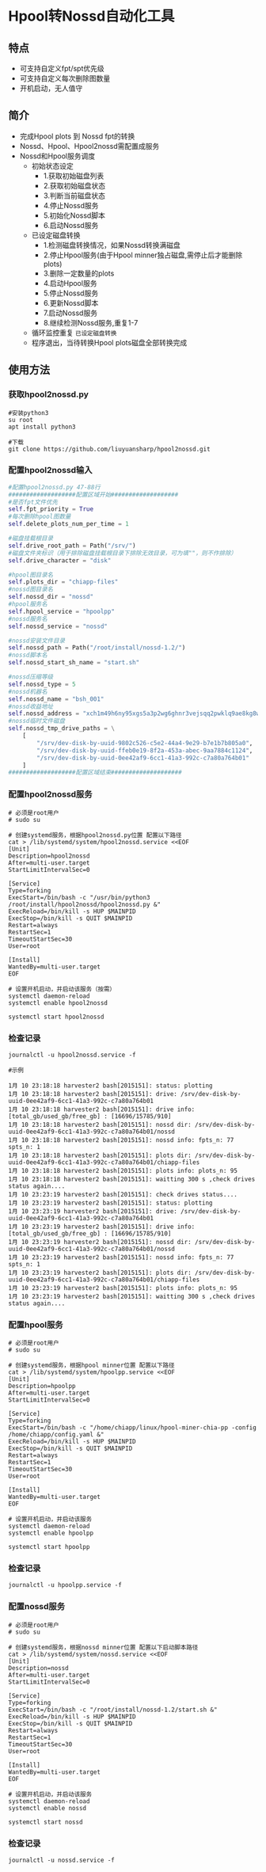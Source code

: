 # Hpool转Nossd自动化工具

## 特点
- 可支持自定义fpt/spt优先级
- 可支持自定义每次删除图数量
- 开机启动，无人值守
## 简介
- 完成Hpool plots 到 Nossd fpt的转换
- Nossd、Hpool、Hpool2nossd需配置成服务
- Nossd和Hpool服务调度
    - 初始状态设定
        - 1.获取初始磁盘列表
        - 2.获取初始磁盘状态
        - 3.判断当前磁盘状态
        - 4.停止Nossd服务
        - 5.初始化Nossd脚本
        - 6.启动Nossd服务
    - 已设定磁盘转换
        - 1.检测磁盘转换情况，如果Nossd转换满磁盘
        - 2.停止Hpool服务(由于Hpool minner独占磁盘,需停止后才能删除plots)
        - 3.删除一定数量的plots
        - 4.启动Hpool服务
        - 5.停止Nossd服务
        - 6.更新Nossd脚本
        - 7.启动Nossd服务
        - 8.继续检测Nossd服务,重复1-7
    - 循环监控重复 `已设定磁盘转换` 
    - 程序退出，当待转换Hpool plots磁盘全部转换完成
## 使用方法

### 获取hpool2nossd.py
```
#安装python3
su root
apt install python3

#下载
git clone https://github.com/liuyuansharp/hpool2nossd.git
```
### 配置hpool2nossd输入
``` python
#配置hpool2nossd.py 47-88行
###################配置区域开始###################
#是否fpt文件优先
self.fpt_priority = True
#每次删除hpool图数量
self.delete_plots_num_per_time = 1

#磁盘挂载根目录
self.drive_root_path = Path("/srv/")
#磁盘文件夹标识（用于排除磁盘挂载根目录下排除无效目录，可为填""，则不作排除）
self.drive_character = "disk"

#hpool图目录名
self.plots_dir = "chiapp-files"
#nossd图目录名
self.nossd_dir = "nossd"
#hpool服务名
self.hpool_service = "hpoolpp"
#nossd服务名
self.nossd_service = "nossd"

#nossd安装文件目录
self.nossd_path = Path("/root/install/nossd-1.2/")
#nossd脚本名
self.nossd_start_sh_name = "start.sh"

#nossd压缩等级
self.nossd_type = 5
#nossd机器名
self.nossd_name = "bsh_001"
#nossd收益地址
self.nossd_address = "xch1m49h6ny95xgs5a3p2wg6ghnr3vejsqq2pwklq9ae8kg8wgkfujcs26djuq"
#nossd临时文件磁盘
self.nossd_tmp_drive_paths = \
    [
        "/srv/dev-disk-by-uuid-9802c526-c5e2-44a4-9e29-b7e1b7b805a0",
        "/srv/dev-disk-by-uuid-ffeb0e19-8f2a-453a-abec-9aa7884c1124",
        "/srv/dev-disk-by-uuid-0ee42af9-6cc1-41a3-992c-c7a80a764b01"
    ]
###################配置区域结束####################

```

### 配置hpool2nossd服务
```
# 必须是root用户
# sudo su

# 创建systemd服务，根据hpool2nossd.py位置 配置以下路径
cat > /lib/systemd/system/hpool2nossd.service <<EOF
[Unit]
Description=hpool2nossd
After=multi-user.target
StartLimitIntervalSec=0

[Service]
Type=forking
ExecStart=/bin/bash -c "/usr/bin/python3 /root/install/hpool2nossd/hpool2nossd.py &"
ExecReload=/bin/kill -s HUP $MAINPID
ExecStop=/bin/kill -s QUIT $MAINPID
Restart=always
RestartSec=1
TimeoutStartSec=30
User=root

[Install]
WantedBy=multi-user.target
EOF

# 设置开机启动，并启动该服务（按需）
systemctl daemon-reload
systemctl enable hpool2nossd

systemctl start hpool2nossd
```
### 检查记录
```
journalctl -u hpool2nossd.service -f
```

```
#示例

1月 10 23:18:18 harvester2 bash[2015151]: status: plotting
1月 10 23:18:18 harvester2 bash[2015151]: drive: /srv/dev-disk-by-uuid-0ee42af9-6cc1-41a3-992c-c7a80a764b01
1月 10 23:18:18 harvester2 bash[2015151]: drive info: [total_gb/used_gb/free_gb] : [16696/15785/910]
1月 10 23:18:18 harvester2 bash[2015151]: nossd dir: /srv/dev-disk-by-uuid-0ee42af9-6cc1-41a3-992c-c7a80a764b01/nossd
1月 10 23:18:18 harvester2 bash[2015151]: nossd info: fpts_n: 77 spts_n: 1
1月 10 23:18:18 harvester2 bash[2015151]: plots dir: /srv/dev-disk-by-uuid-0ee42af9-6cc1-41a3-992c-c7a80a764b01/chiapp-files
1月 10 23:18:18 harvester2 bash[2015151]: plots info: plots_n: 95
1月 10 23:18:18 harvester2 bash[2015151]: waitting 300 s ,check drives status again....
1月 10 23:23:19 harvester2 bash[2015151]: check drives status....
1月 10 23:23:19 harvester2 bash[2015151]: status: plotting
1月 10 23:23:19 harvester2 bash[2015151]: drive: /srv/dev-disk-by-uuid-0ee42af9-6cc1-41a3-992c-c7a80a764b01
1月 10 23:23:19 harvester2 bash[2015151]: drive info: [total_gb/used_gb/free_gb] : [16696/15785/910]
1月 10 23:23:19 harvester2 bash[2015151]: nossd dir: /srv/dev-disk-by-uuid-0ee42af9-6cc1-41a3-992c-c7a80a764b01/nossd
1月 10 23:23:19 harvester2 bash[2015151]: nossd info: fpts_n: 77 spts_n: 1
1月 10 23:23:19 harvester2 bash[2015151]: plots dir: /srv/dev-disk-by-uuid-0ee42af9-6cc1-41a3-992c-c7a80a764b01/chiapp-files
1月 10 23:23:19 harvester2 bash[2015151]: plots info: plots_n: 95
1月 10 23:23:19 harvester2 bash[2015151]: waitting 300 s ,check drives status again....
```

### 配置hpool服务
```
# 必须是root用户
# sudo su

# 创建systemd服务，根据hpool minner位置 配置以下路径
cat > /lib/systemd/system/hpoolpp.service <<EOF
[Unit]
Description=hpoolpp
After=multi-user.target
StartLimitIntervalSec=0

[Service]
Type=forking
ExecStart=/bin/bash -c "/home/chiapp/linux/hpool-miner-chia-pp -config /home/chiapp/config.yaml &" 
ExecReload=/bin/kill -s HUP $MAINPID
ExecStop=/bin/kill -s QUIT $MAINPID
Restart=always
RestartSec=1
TimeoutStartSec=30
User=root

[Install]
WantedBy=multi-user.target
EOF

# 设置开机启动，并启动该服务
systemctl daemon-reload
systemctl enable hpoolpp

systemctl start hpoolpp
```

### 检查记录
```
journalctl -u hpoolpp.service -f
```

### 配置nossd服务
```
# 必须是root用户
# sudo su

# 创建systemd服务，根据nossd minner位置 配置以下启动脚本路径
cat > /lib/systemd/system/nossd.service <<EOF
[Unit]
Description=nossd
After=multi-user.target
StartLimitIntervalSec=0

[Service]
Type=forking
ExecStart=/bin/bash -c "/root/install/nossd-1.2/start.sh &"  
ExecReload=/bin/kill -s HUP $MAINPID
ExecStop=/bin/kill -s QUIT $MAINPID
Restart=always
RestartSec=1
TimeoutStartSec=30
User=root

[Install]
WantedBy=multi-user.target
EOF

# 设置开机启动，并启动该服务
systemctl daemon-reload
systemctl enable nossd

systemctl start nossd
```

### 检查记录
```
journalctl -u nossd.service -f
```